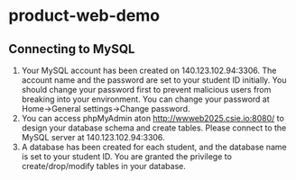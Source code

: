 # product-web-demo

## Connecting to MySQL 
1. Your MySQL account has been created on 140.123.102.94:3306. The account name and the password are set to your student ID initially. You should change your password first to prevent malicious users from breaking into your environment. You can change your password at Home→General settings→Change password. 
2. You can access phpMyAdmin aton http://wwweb2025.csie.io:8080/ to design your database schema and create tables. Please connect to the MySQL server at 140.123.102.94:3306. 
3. A database has been created for each student, and the database name is set to your student ID. You are granted the privilege to create/drop/modify tables in your database. 

